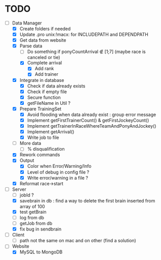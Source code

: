 # TODO
- [ ] Data Manager
    - [x] Create folders if needed
    - [x] Update .pro unix:!macx: for INCLUDEPATH and DEPENDPATH
    - [x] Get data from website
    - [x] Parse data
        - [ ] Do something if ponyCountArrival ∉ \[1;7\] \(maybe race is canceled or tie\)
        - [x] Complete arrival
            - [x] Add rank
            - [x] Add trainer
    - [x] Integrate in database
        - [x] Check if data already exists
        - [x] Check if empty file
        - [x] Secure function
        - [x] getFileName in Util ?
    - [x] Prepare TrainingSet
        - [x] Avoid flooding when data already exist : group error message
        - [x] Implement getFirstTrainerCount() & getFirstJockeyCount()
        - [x] Implement getTrainerInRaceWhereTeamAndPonyAndJockey()
        - [x] Implement getArrival()
        - [x] Write job to file
    - [ ] More data 
        - [ ] % disqualification
    - [x] Rework commands
    - [x] Output
        - [x] Color when Error/Warning/Info
        - [x] Level of debug in config file ?
        - [x] Write error/warning in a file ?
    - [x] Reformat race->start
- [ ] Server
    - [ ] jobId ?
    - [x] savebrain in db : find a way to delete the first brain inserted from array of 100
    - [x] test getBrain
    - [ ] log from db
    - [ ] getJob from db
    - [x] fix bug in sendbrain
- [ ] Client
    - [ ] path not the same on mac and on other (find a solution)
- [ ] Website
    - [x] MySQL to MongoDB
